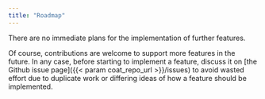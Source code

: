 ```yaml
---
title: "Roadmap"
---
```


<!--
Coat is a project in its early stages. There are some features that are
planned, but not yet implemented.

This roadmap lists some features that should be supported in future
versions of Coat.

Be aware that this is just a “vision” of Coats future. That some feature is
listed in this roadmap does not necessarily mean that it will definitly be
implemented. It may even be that some feature is planned in this roadmap
even if it is technically not possible to implement.
-->

There are no immediate plans for the implementation of further features.

Of course, contributions are welcome to support more features in the
future. In any case, before starting to implement a feature, discuss it on
[the Github issue page]({{< param coat_repo_url >}}/issues) to avoid
wasted effort due to duplicate work or differing ideas of how a feature
should be implemented.

